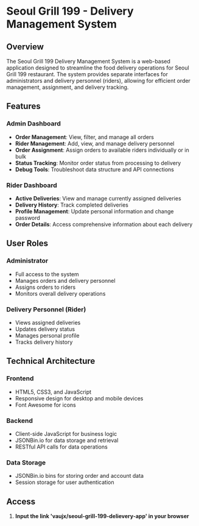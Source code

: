 # Seoul Grill 199 - Delivery Management System

## Overview

The Seoul Grill 199 Delivery Management System is a web-based application designed to streamline the food delivery operations for Seoul Grill 199 restaurant. The system provides separate interfaces for administrators and delivery personnel (riders), allowing for efficient order management, assignment, and delivery tracking.

## Features

### Admin Dashboard
- **Order Management**: View, filter, and manage all orders
- **Rider Management**: Add, view, and manage delivery personnel
- **Order Assignment**: Assign orders to available riders individually or in bulk
- **Status Tracking**: Monitor order status from processing to delivery
- **Debug Tools**: Troubleshoot data structure and API connections

### Rider Dashboard
- **Active Deliveries**: View and manage currently assigned deliveries
- **Delivery History**: Track completed deliveries
- **Profile Management**: Update personal information and change password
- **Order Details**: Access comprehensive information about each delivery

## User Roles

### Administrator
- Full access to the system
- Manages orders and delivery personnel
- Assigns orders to riders
- Monitors overall delivery operations

### Delivery Personnel (Rider)
- Views assigned deliveries
- Updates delivery status
- Manages personal profile
- Tracks delivery history

## Technical Architecture

### Frontend
- HTML5, CSS3, and JavaScript
- Responsive design for desktop and mobile devices
- Font Awesome for icons

### Backend
- Client-side JavaScript for business logic
- JSONBin.io for data storage and retrieval
- RESTful API calls for data operations

### Data Storage
- JSONBin.io bins for storing order and account data
- Session storage for user authentication

## Access

1. **Input the link 'vaujx/seoul-grill-199-delievery-app' in your browser**
